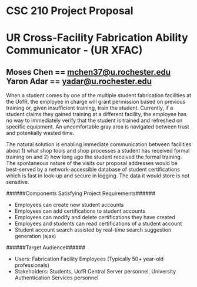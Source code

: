 CSC 210 Project Proposal
=
UR Cross-Facility Fabrication Ability Communicator - (UR XFAC)
=
Moses Chen == mchen37@u.rochester.edu
Yaron Adar == yadar@u.rochester.edu
-
When a student comes by one of the multiple student fabrication facilities at the UofR, the employee in charge will grant  permission based on previous training or, given insufficient training, train the student. Currently, if a student claims they gained training at a different facility, the employee has no way to immediately verify that the student is trained and refreshed on specific equipment. An uncomfortable gray area is navigated between trust and potentially wasted time.

The natural solution is enabling immediate communication between facilities about 1) what shop tools and shop processes a student has received formal training on and 2) how long ago the student received the formal training. The spontaneous nature of the visits our proposal addresses would be best-served by a network-accessible database of student certifications which is fast in look-up and secure in logging. The data it would store is not sensitive.

######Components Satisfying Project Requirements######
* Employees can create new student accounts
* Employees can add certifications to student accounts
* Employees can modify and delete certifications they have created
* Employees and students can read certifications of a student account
* Student account search assisted by real-time search suggestion generation (ajax)

######Target Audience######
* Users: Fabrication Facility Employees (Typically 50+ year-old professionals)
* Stakeholders: Students, UofR Central Server personnel, University Authentication Services personnel
